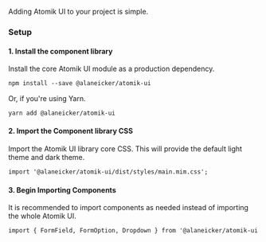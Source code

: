 Adding Atomik UI to your project is simple.

### Setup

#### 1. Install the component library

Install the core Atomik UI module as a production dependency.

```html
npm install --save @alaneicker/atomik-ui
```

Or, if you're using Yarn.

```html
yarn add @alaneicker/atomik-ui
```

#### 2. Import the Component library CSS

Import the Atomik UI library core CSS. This will provide the default light theme and dark theme.

```html
import '@alaneicker/atomik-ui/dist/styles/main.mim.css';
```

#### 3. Begin Importing Components

It is recommended to import components as needed instead of importing the whole Atomik UI.

```html
import { FormField, FormOption, Dropdown } from '@alaneicker/atomik-ui';
```

